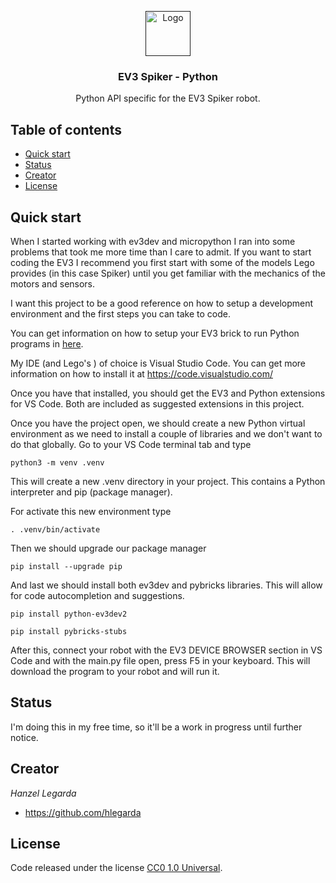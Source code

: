 <p align="center">
  <a href="">
    <img src="https://via.placeholder.com/72" alt="Logo" width=72 height=72>
  </a>

  <h3 align="center">EV3 Spiker - Python</h3>

  <p align="center">
    Python API specific for the EV3 Spiker robot.
  </p>
</p>


## Table of contents

- [Quick start](#quick-start)
- [Status](#status)
- [Creator](#creator)
- [License](#license)


## Quick start

When I started working with ev3dev and micropython I ran into some problems that took me more time than I care to admit. If you want to start coding the EV3 I recommend you first start with some of the models Lego provides (in this case Spiker) until you get familiar with the mechanics of the motors and sensors. 

I want this project to be a good reference on how to setup a development environment and the first steps you can take to code.

You can get information on how to setup your EV3 brick to run Python programs in [here](https://education.lego.com/en-us/product-resources/mindstorms-ev3/teacher-resources/python-for-ev3).

My IDE (and Lego's ) of choice is Visual Studio Code. You can get more information on how to install it at https://code.visualstudio.com/

Once you have that installed, you should get the EV3 and Python extensions for VS Code. Both are included as suggested extensions in this project.

Once you have the project open, we should create a new Python virtual environment as we need to install a couple of libraries and we don't want to do that globally. Go to your VS Code terminal tab and type

	python3 -m venv .venv
This will create a new .venv directory in your project. This contains a Python interpreter and pip (package manager).

For activate this new environment type
	
	. .venv/bin/activate
Then we should upgrade our package manager
	
	pip install --upgrade pip

And last we should install both ev3dev and pybricks libraries. This will allow for code autocompletion and suggestions.
	
	pip install python-ev3dev2

	pip install pybricks-stubs	

After this, connect your robot with the EV3 DEVICE BROWSER section in VS Code and with the main.<span>py</span> file open, press F5 in your keyboard. This will download the program to your robot and will run it.

## Status

I'm doing this in my free time, so it'll be a work in progress until further notice.

## Creator

*Hanzel Legarda*

- <https://github.com/hlegarda>

## License

Code released under the license [CC0 1.0 Universal](https://creativecommons.org/publicdomain/zero/1.0/).
